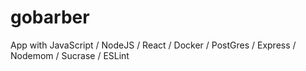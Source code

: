 # gobarber
App with JavaScript / NodeJS / React / Docker / PostGres / Express / Nodemom / Sucrase / ESLint 
